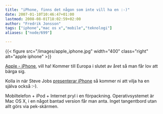 ```yaml
---
title: "iPhone, finns det någon som inte vill ha en :-)"
date: 2007-01-10T10:46:47+01:00
lastmod: 2008-08-01T18:02:59+02:00
author: "Fredrik Jonsson"
tags: ["iphone","mac os x","mobile","teknologi"]
aliases: ["node/699"]

---
```


{{< figure src="/images/apple_iphone.jpg" width="400" class="right" alt="apple iphone" >}}

[Apple - iPhone](http://www.apple.com/iphone/), vill ha! Kommer till Europa i slutet av året så man får lov att bärga sig.

Kolla in när Steve Jobs [presenterar iPhone](http://www.apple.com/iphone/keynote/) så kommer ni att vilja ha en själva också :-).

Mobiltelefon + iPod + Internet pryl i en förpackning. Operativsystemet är Mac OS X, i en något bantad version får man anta. Inget tangentbord utan allt görs via pek-skärmen.

